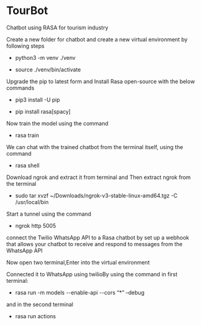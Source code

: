 # TourBot
Chatbot using RASA for tourism industry

Create a new folder for chatbot and create a new virtual environment by following steps

* python3 -m venv ./venv

* source ./venv/bin/activate

Upgrade the pip to latest form and Install Rasa open-source with the below commands

* pip3 install -U pip

* pip install rasa[spacy]

Now train the model using the command 

* rasa train    

We can chat with the trained chatbot from the terminal itself, using the command 

* rasa shell 

Download ngrok and extract it from terminal and Then extract ngrok from the terminal

* sudo tar xvzf ~/Downloads/ngrok-v3-stable-linux-amd64.tgz -C /usr/local/bin

Start a tunnel using the command

* ngrok http 5005     

connect the Twilio WhatsApp API to a Rasa chatbot by set up a webhook that allows your chatbot to receive and respond to messages from the WhatsApp API

Now open two terminal,Enter into the virtual environment

Connected it to WhatsApp using twilioBy using the command in first terminal:

* rasa run -m models --enable-api --cors “*” –debug

and in the second terminal

* rasa run actions
